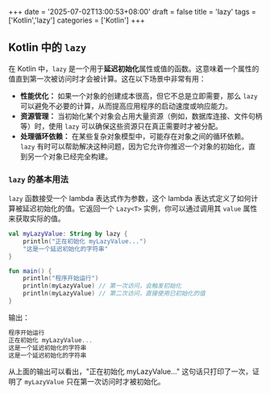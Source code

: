 +++
date = '2025-07-02T13:00:53+08:00'
draft = false
title = 'lazy'
tags = ['Kotlin','lazy']
categories = ['Kotlin']
+++

## Kotlin 中的 `lazy`

在 Kotlin 中，`lazy` 是一个用于**延迟初始化**属性或值的函数。这意味着一个属性的值直到第一次被访问时才会被计算。这在以下场景中非常有用：

- **性能优化：** 如果一个对象的创建成本很高，但它不总是立即需要，那么 `lazy` 可以避免不必要的计算，从而提高应用程序的启动速度或响应能力。
- **资源管理：** 当初始化某个对象会占用大量资源（例如，数据库连接、文件句柄等）时，使用 `lazy` 可以确保这些资源只在真正需要时才被分配。
- **处理循环依赖：** 在某些复杂对象模型中，可能存在对象之间的循环依赖。`lazy` 有时可以帮助解决这种问题，因为它允许你推迟一个对象的初始化，直到另一个对象已经完全构建。

### `lazy` 的基本用法

`lazy` 函数接受一个 lambda 表达式作为参数，这个 lambda 表达式定义了如何计算被延迟初始化的值。它返回一个 `Lazy<T>` 实例，你可以通过调用其 `value` 属性来获取实际的值。

```kotlin
val myLazyValue: String by lazy {
    println("正在初始化 myLazyValue...")
    "这是一个延迟初始化的字符串"
}

fun main() {
    println("程序开始运行")
    println(myLazyValue) // 第一次访问，会触发初始化
    println(myLazyValue) // 第二次访问，直接使用已初始化的值
}
```

输出：

```kotlin
程序开始运行
正在初始化 myLazyValue...
这是一个延迟初始化的字符串
这是一个延迟初始化的字符串
```

从上面的输出可以看出，"正在初始化 myLazyValue..." 这句话只打印了一次，证明了 `myLazyValue` 只在第一次访问时才被初始化。
